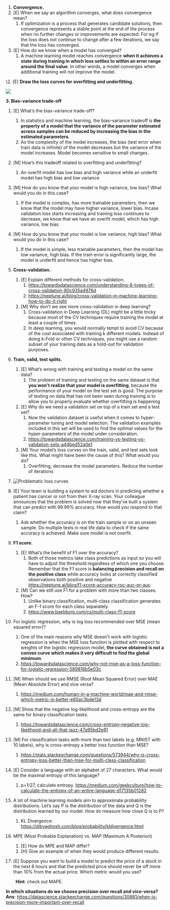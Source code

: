 ﻿1. **Convergence.**
1. [E] When we say an algorithm converges, what does convergence mean?
   1. If optimization is a process that generates candidate solutions, then convergence represents a stable point at the end of the process when no further changes or improvements are expected. For eg if the loss does not continue to change after a few iterations, we say that the loss has converged.
1. [E] How do we know when a model has converged?
   1. A machine learning model reaches convergence **when it achieves a state during training in which loss settles to within an error range around the final value**. In other words, a model converges when additional training will not improve the model.

\2. [E] **Draw the loss curves for overfitting and underfitting.**

![](Aspose.Words.4d37bd4e-95e5-4072-89be-7c3f27de2772.001.png)


**3. Bias-variance trade-off**

1. [E] What’s the bias-variance trade-off?
   1. In statistics and machine learning, the bias–variance tradeoff is **the property of a model that the variance of the parameter estimated across samples can be reduced by increasing the bias in the estimated parameters**.
   1. As the complexity of the model increases, the bias (test error when train data is infinite) of the model decreases but the variance of the model increases. Model becomes sensitive to small changes.
1. [M] How’s this tradeoff related to overfitting and underfitting?
   1. An overfit model has low bias and high variance while an underfit model has high bias and low variance
1. [M] How do you know that your model is high variance, low bias? What would you do in this case?
   1. If the model is complex, has more trainable parameters, then we know that the model may have higher variance, lower bias. Incase validation loss starts increasing and training loss continues to decrease, we know that we have an overfit model, which has high variance, low bias.
1. [M] How do you know that your model is low variance, high bias? What would you do in this case?
   1. If the model is simple, less trainable parameters, then the model has low variance, high bias. If the train error is significantly large, the model is underfit and hence has higher bias.

1. **Cross-validation.**
   1. [E] Explain different methods for cross-validation.
      1. <https://towardsdatascience.com/understanding-8-types-of-cross-validation-80c935a4976d>
      1. https://neptune.ai/blog/cross-validation-in-machine-learning-how-to-do-it-right
   1. [M] Why don’t we see more cross-validation in deep learning?
      1. Cross-validation in Deep Learning (DL) might be a little tricky because most of the CV techniques require training the model at least a couple of times. 
      1. In deep learning, you would normally tempt to avoid CV because of the cost associated with training k different models. Instead of doing k-Fold or other CV techniques, you might use a random subset of your training data as a hold-out for validation purposes.

1. **Train, valid, test splits.**

   1. [E] What’s wrong with training and testing a model on the same data?
      1. The problem of training and testing on the same dataset is that **you won't realize that your model is overfitting**, because the performance of your model on the test set is good. The purpose of testing on data that has not been seen during training is to allow you to properly evaluate whether overfitting is happening
   1. [E] Why do we need a validation set on top of a train set and a test set?
      1. Now the validation dataset is useful when it comes to hyper-parameter tuning and model selection. The validation examples included in this set will be used to find the optimal values for the hyper-parameters of the model under consideration.
      1. https://towardsdatascience.com/training-vs-testing-vs-validation-sets-a44bed52a0e1
   1. [M] Your model’s loss curves on the train, valid, and test sets look like this. What might have been the cause of this? What would you do?
      1. Overfitting, decrease the model parameters. Reduce the number of iterations
1. ![Problematic loss curves](Aspose.Words.4d37bd4e-95e5-4072-89be-7c3f27de2772.002.png)

1. [E] Your team is building a system to aid doctors in predicting whether a patient has cancer or not from their X-ray scan. Your colleague announces that the problem is solved now that they’ve built a system that can predict with 99.99% accuracy. How would you respond to that claim?
   1. Ask whether the accuracy is on the train sample or on an unseen sample. Do multiple tests in real life data to check if the same accuracy is achieved. Make sure model is not overfit.
1. **F1 score.**
   1. [E] What’s the benefit of F1 over the accuracy?
      1. Both of those metrics take class predictions as input so you will have to adjust the threshold regardless of which one you choose. Remember that the F1 score is **balancing precision and recall on the positive class** while accuracy looks at correctly classified observations both positive and negative
         https://neptune.ai/blog/f1-score-accuracy-roc-auc-pr-auc
   1. [M] Can we still use F1 for a problem with more than two classes. How?
      1. Unlike binary classification, multi-class classification generates an F-1 score for each class separately.
      1. https://www.baeldung.com/cs/multi-class-f1-score
1. For logistic regression, why is log loss recommended over MSE (mean squared error)?
   1. One of the main reasons why MSE doesn't work with logistic regression is when the MSE loss function is plotted with respect to weights of the logistic regression model, **the curve obtained is not a convex curve which makes it very difficult to find the global minimum**.
   1. https://towardsdatascience.com/why-not-mse-as-a-loss-function-for-logistic-regression-589816b5e03c
1. [M] When should we use RMSE (Root Mean Squared Error) over MAE (Mean Absolute Error) and vice versa?
   1. https://medium.com/human-in-a-machine-world/mae-and-rmse-which-metric-is-better-e60ac3bde13d
1. [M] Show that the negative log-likelihood and cross-entropy are the same for binary classification tasks.
   1. https://towardsdatascience.com/cross-entropy-negative-log-likelihood-and-all-that-jazz-47a95bd2e81
1. [M] For classification tasks with more than two labels (e.g. MNIST with 10 labels), why is cross-entropy a better loss function than MSE?
   1. https://stats.stackexchange.com/questions/573944/why-is-cross-entropy-loss-better-than-mse-for-multi-class-classification
1. [E] Consider a language with an alphabet of 27 characters. What would be the maximal entropy of this language?
   1. p=1/27, calculate entropy. https://medium.com/geekculture/how-to-calculate-the-entropy-of-an-entire-language-d17135b01282
1. A lot of machine learning models aim to approximate probability distributions. Let’s say P is the distribution of the data and Q is the distribution learned by our model. How do measure how close Q is to P?
   1. KL Divergence: https://dibyaghosh.com/blog/probability/kldivergence.html
1. MPE (Most Probable Explanation) vs. MAP (Maximum A Posteriori)
   1. [E] How do MPE and MAP differ?
   1. [H] Give an example of when they would produce different results.
1. [E] Suppose you want to build a model to predict the price of a stock in the next 8 hours and that the predicted price should never be off more than 10% from the actual price. Which metric would you use?

   ` `**Hint**: check out MAPE.

**In which situations do we choose precision over recall and vice-versa?** </br>
**Ans**: https://datascience.stackexchange.com/questions/30881/when-is-precision-more-important-over-recall


